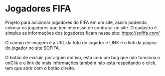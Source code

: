 # Jogadores FIFA

Projeto para adicionar jogadores do FIFA em um site, assim podendo colocar os jogadores que tem interesse de contratar no site.
O cadastro é simples as informações dos jogadores ficam nesse site: https://sofifa.com/

O campo de imagem é a URL da foto do jogador e LINK é o link da página do jogador no site SOFIFA.

O botão de excluir, por algum motivo, está com um bug que não funciona o onClik e o link de mais informações também não está respeitando o click, tem que abrir com o botão direito.
